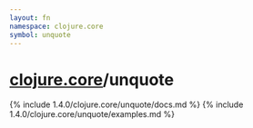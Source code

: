 ```yaml
---
layout: fn
namespace: clojure.core
symbol: unquote
---
```


# [clojure.core](../)/unquote

{% include 1.4.0/clojure.core/unquote/docs.md %}
{% include 1.4.0/clojure.core/unquote/examples.md %}


